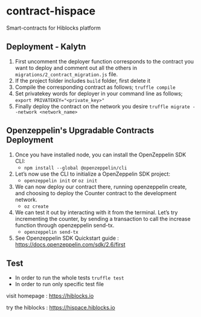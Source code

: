 # contract-hispace
Smart-contracts for Hiblocks platform

## Deployment - Kalytn
1. First uncomment the deployer function corresponds to the contract you want to deploy and comment out all the others in `migrations/2_contract_migration.js` file.
2. If the project folder includes `build` folder, first delete it
3. Compile the corresponding contract as follows;
`truffle compile`
4. Set privatekey words for deployer in your command line as follows;
`export PRIVATEKEY="<private_key>"`
5. Finally deploy the contract on the network you desire
`truffle migrate --network <network_name>`


## Openzeppelin's Upgradable Contracts Deployment
1. Once you have installed node, you can install the OpenZeppelin SDK CLI:
    - `npm install --global @openzeppelin/cli`
2. Let’s now use the CLI to initialize a OpenZeppelin SDK project:
    - `openzeppelin init` or `oz init`
3. We can now deploy our contract there, running openzeppelin create, and choosing to deploy the Counter contract to the development network.
    - `oz create`
4. We can test it out by interacting with it from the terminal. Let’s try incrementing the counter, by sending a transaction to call the increase function through openzeppelin send-tx.
    - `openzeppelin send-tx`
5. See Openzeppelin SDK Quickstart guide : https://docs.openzeppelin.com/sdk/2.6/first


## Test
* In order to run the whole tests
`truffle test`
* In order to run only specific test file

visit homepage : https://hiblocks.io

try the hiblocks : https://hispace.hiblocks.io
